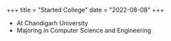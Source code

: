 +++
title = "Started College"
date = "2022-08-08"
+++

- At Chandigarh University
- Majoring in Computer Science and Engineering